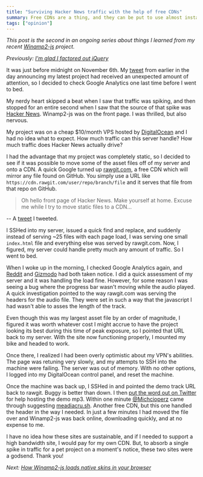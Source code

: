 ```yaml
---
title: "Surviving Hacker News traffic with the help of free CDNs"
summary: Free CDNs are a thing, and they can be put to use almost instantaneously during an unexpected traffic spike.
tags: ["opinion"]
---
```


_This post is the second in an ongoing series about things I learned from my
recent [Winamp2-js](/projects/winamp2-js/) project._

_Previously: [I'm glad I factored out jQuery](/blog/im-glad-i-factored-out-jquery)_

It was just before midnight on November 6th. My
[tweet](https://twitter.com/captbaritone/status/530030571141873664) from
earlier in the day announcing my latest project had received an unexpected
amount of attention, so I decided to check Google Analytics one last time
before I went to bed.

My nerdy heart skipped a beat when I saw that traffic was spiking, and then
stopped for an entire second when I saw that the source of that spike was
[Hacker News](https://news.ycombinator.com/item?id=8565665). Winamp2-js was on
the front page. I was thrilled, but also nervous.

My project was on a cheap $10/month VPS hosted by
[DigitalOcean](http://digitalocean.com/) and I had no idea what to expect. How
much traffic can this server handle? How much traffic does Hacker News actually
drive?

I had the advantage that my project was completely static, so I decided to see
if it was possible to move some of the asset files off of my server and onto
a CDN. A quick Google turned up [rawgit.com](http://rawgit.com), a free CDN
which will mirror any file found on GitHub. You simply use a URL like
`https://cdn.rawgit.com/user/repo/branch/file` and it serves that file from
that repo on GitHub.

> Oh hello front page of Hacker News. Make yourself at home. Excuse me while
> I try to move static files to a CDN...

-- A [tweet](https://twitter.com/captbaritone/status/530283530664677376)
I tweeted.

I SSHed into my server, issued a quick find and replace, and suddenly instead
of serving ~25 files with each page load, I was serving one small `index.html`
file and everything else was served by rawgit.com. Now, I figured, my server
could handle pretty much any amount of traffic. So I went to bed.

When I woke up in the morning, I checked Google Analytics again, and
[Reddit](http://www.reddit.com/r/InternetIsBeautiful/comments/2lh3ob/winamp_2_preserved_in_html5/)
and
[Gizmodo](http://gizmodo.com/winamp-2-has-been-immortalized-in-html5-for-your-pleasu-1655373653)
had both taken notice. I did a quick assessment of my server and it was
handling the load fine. However, for some reason I was seeing a bug where the
progress bar wasn't moving while the audio played. A quick investigation
pointed to the way rawgit.com was serving the headers for the audio file. They
were set in such a way that the javascript I had wasn't able to asses the
length of the track.

Even though this was my largest asset file by an order of magnitude, I figured
it was worth whatever cost I might accrue to have the project looking its best
during this time of peak exposure, so I pointed that URL back to my server.
With the site now functioning properly, I mounted my bike and headed to work.

Once there, I realized I had been overly optimistic about my VPN's abilities.
The page was retuning very slowly, and my attempts to SSH into the machine were
failing. The server was out of memory. With no other options, I logged into my
DigitalOcean control panel, and reset the machine.

Once the machine was back up, I SSHed in and pointed the demo track URL back
to rawgit. Buggy is better than down. I then [put the word out on
Twitter](https://twitter.com/captbaritone/status/530420655951335424) for help
hosting the demo mp3. Within one minute
[@Michcioperz](https://twitter.com/Michcioperz/status/530420989147217920) came
through suggesting [meadiacru.sh](http://mediacru.sh). Another free CDN, but
this one handled the header in the way I needed. In just a few minutes I had
moved the file over and Winamp2-js was back online, downloading quickly,
and at no expense to me.

I have no idea how these sites are sustainable, and if I needed to support
a high bandwidth site, I would pay for my own CDN. But, to absorb a single
spike in traffic for a pet project on a moment's notice, these two sites were
a godsend. Thank you!

_Next: [How Winamp2-js loads native skins in your browser](/blog/how-winamp2-js-loads-native-skins-in-your-browser/)_
